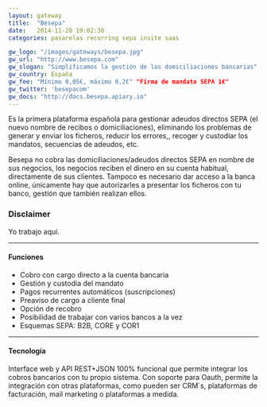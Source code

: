 ```yaml
---
layout: gateway
title:  "Besepa"
date:   2014-11-28 19:02:36
categories: pasarelas recurring sepa insite saas

gw_logo: "/images/gateways/besepa.jpg"
gw_url: "http://www.besepa.com"
gw_slogan: "Simplificamos la gestión de las domiciliaciones bancarias"
gw_country: España
gw_fee: "Mínimo 0,05€, máximo 0,2€" "Firma de mandato SEPA 1€"
gw_twitter: 'besepacom'
gw_docs: "http://docs.besepa.apiary.io"
---
```


Es la primera plataforma española para gestionar adeudos directos SEPA (el nuevo nombre de recibos o domiciliaciones), eliminando los problemas de generar y enviar los ficheros, reducir los errores,, recoger y custodiar los mandatos, secuencias de adeudos, etc. 

Besepa no cobra las domiciliaciones/adeudos directos SEPA en nombre de sus negocios, los negocios reciben el dinero en su cuenta habitual, directamente de sus clientes. Tampoco es necesario dar acceso a la banca online, únicamente hay que autorizarles a presentar los ficheros con tu banco, gestión que también realizan ellos.

<div class="panel panel-success">
  <div class="panel-heading">
    <h3 class="panel-title">Disclaimer
    </h3>
  </div>
  <div class="panel-body">
    Yo trabajo aquí.
  </div>
</div>


-------------

#### Funciones

- Cobro con cargo directo a la cuenta bancaria
- Gestión y custodia del mandato
- Pagos recurrentes automáticos (suscripciones)
- Preaviso de cargo a cliente final
- Opción de recobro
- Posibilidad de trabajar con varios bancos a la vez
- Esquemas SEPA: B2B, CORE y COR1

-------------

#### Tecnología

Interface web y API REST+JSON 100% funcional que permite integrar los cobros bancarios con tu propio sistema.
Con soporte para Oauth, permite la integración con otras plataformas, como pueden ser CRM´s, plataformas de facturación, mail marketing o plataformas a medida.
